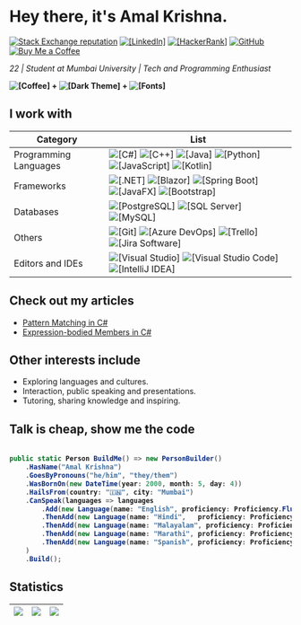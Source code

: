 # Hey there, it's Amal Krishna. 
[![Stack Exchange reputation](https://img.shields.io/stackexchange/stackoverflow/r/11455105?logo=stackoverflow)](https://stackoverflow.com/users/11455105/) [![[LinkedIn]](https://img.shields.io/badge/LinkedIn-0A66C2?logo=LinkedIn)](https://www.linkedin.com/in/amallkrishna/) [![[HackerRank]](https://img.shields.io/badge/HackerRank-00EA64?logo=HackerRank&logoColor=black)](https://www.hackerrank.com/amalkrishna263) [![GitHub](https://img.shields.io/badge/-GitHub-black?logo=GitHub)](https://github.com/amal-stack) [![Buy Me a Coffee](https://img.shields.io/badge/-Buy%20Me%20a%20Coffee-FFDD00?logo=BuyMeACoffee&logoColor=black)](https://www.buymeacoffee.com/amalk)

*22 | Student at Mumbai University | Tech and Programming Enthusiast*


**![[Coffee]](https://img.shields.io/badge/-☕Coffee-6f4e37) + ![[Dark Theme]](https://img.shields.io/badge/-🌙Dark%20Theme-black) + ![[Fonts]](https://img.shields.io/badge/-🔤Fonts%20with%20Ligatures-blue)** 

## I work with
| Category | List
|----------|-----
| Programming Languages | ![[C#]](https://img.shields.io/badge/-C%23-239120?logo=CSharp) ![[C++]](https://img.shields.io/badge/-C++-00599C?logo=C%2B%2B) ![[Java]](https://img.shields.io/badge/-Java-007396?logo=openjdk) ![[Python]](https://img.shields.io/badge/-Python-3776AB?logo=Python&logoColor=white) ![[JavaScript]](https://img.shields.io/badge/-JavaScript-F7DF1E?logo=JavaScript&logoColor=black) ![[Kotlin]](https://img.shields.io/badge/-Kotlin-0095D5?logo=Kotlin&logoColor=white) |
| Frameworks | ![[.NET]](https://img.shields.io/badge/-.NET-512BD4?logo=.NET) ![[Blazor]](https://img.shields.io/badge/-Blazor-512BD4?logo=Blazor) ![[Spring Boot]](https://img.shields.io/badge/-Spring%20Boot-6DB33F?logo=spring&logoColor=white) ![[JavaFX]](https://img.shields.io/badge/-JavaFX-007396?logo=openjdk) ![[Bootstrap]](https://img.shields.io/badge/-Bootstrap-7952B3?logo=Bootstrap&logoColor=white) |
| Databases | ![[PostgreSQL]](https://img.shields.io/badge/-PostgreSQL-4169E1?logo=PostgreSQL&logoColor=white) ![[SQL Server]](https://img.shields.io/badge/-Microsoft%20SQL%20Server-CC2927?logo=MicrosoftSQLServer&logoColor=white) ![[MySQL]](https://img.shields.io/badge/-MySQL-4479A1?logo=MySQL&logoColor=white) |
| Others | ![[Git]](https://img.shields.io/badge/-Git-F05032?logo=Git&logoColor=white) ![[Azure DevOps]](https://img.shields.io/badge/-Azure%20DevOps-0078D7?logo=AzureDevops) ![[Trello]](https://img.shields.io/badge/-Trello-0052CC?logo=Trello) ![[Jira Software]](https://img.shields.io/badge/-Jira%20Software-0052CC?logo=JiraSoftware) |
| Editors and IDEs | ![[Visual Studio]](https://img.shields.io/badge/-Visual%20Studio-5C2D91?logo=VisualStudio&logoColor=white) ![[Visual Studio Code]](https://img.shields.io/badge/-Visual%20Studio%20Code-007ACC?logo=VisualStudioCode&logoColor=white) ![[IntelliJ IDEA]](https://img.shields.io/badge/-IntelliJ%20IDEA-000000?logo=IntelliJIDEA)

## Check out my articles
* [Pattern Matching in C#](https://www.geeksforgeeks.org/pattern-matching-in-c-sharp/)
* [Expression-bodied Members in C#](https://www.geeksforgeeks.org/expression-bodied-members-in-c-sharp/)



## Other interests include 
* Exploring languages and cultures.
* Interaction, public speaking and presentations.
* Tutoring, sharing knowledge and inspiring.


## Talk is cheap, show me the code

<h4>

```csharp

public static Person BuildMe() => new PersonBuilder()
    .HasName("Amal Krishna")
    .GoesByPronouns("he/him", "they/them")
    .WasBornOn(new DateTime(year: 2000, month: 5, day: 4))
    .HailsFrom(country: "🇮🇳", city: "Mumbai")
    .CanSpeak(languages => languages
        .Add(new Language(name: "English", proficiency: Proficiency.Fluent))
        .ThenAdd(new Language(name: "Hindi",   proficiency: Proficiency.Fluent))
        .ThenAdd(new Language(name: "Malayalam", proficiency: Proficiency.Native))
        .ThenAdd(new Language(name: "Marathi", proficiency: Proficiency.Intermediate))
        .ThenAdd(new Language(name: "Spanish", proficiency: Proficiency.Elementary));
    )
    .Build();

```

</h4>



## Statistics



 



| <a href="https://github.com/anuraghazra/github-readme-stats"> <img align="center" src="https://github-readme-stats.vercel.app/api?username=amal-stack&theme=material-palenight&count_private=true&show_icons=true"/> </a> | <a href="https://github.com/anuraghazra/github-readme-stats"><img align="center" src="https://github-readme-stats.vercel.app/api/top-langs/?username=amal-stack&theme=material-palenight&layout=compact" /></a> | <a href="https://github.com/anuraghazra/github-readme-stats"><img align="center" src="https://github-readme-stats.vercel.app/api/wakatime?username=amalkrishna&theme=material-palenight&layout=compact" /></a>   |
|----------|----------|----------|





<!---
amal-stack/amal-stack is a ✨ special ✨ repository because its `README.md` (this file) appears on your GitHub profile.
You can click the Preview link to take a look at your changes.
--->
